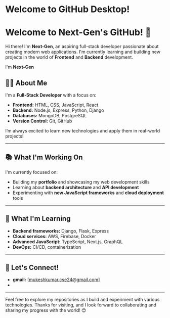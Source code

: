 # Welcome to GitHub Desktop!
# Welcome to Next-Gen's GitHub! 🚀

Hi there! I'm **Next-Gen**, an aspiring full-stack developer passionate about creating modern web applications. I'm currently learning and building new projects in the world of **Frontend** and **Backend** development.

I'm **Next-Gen**

## 👨‍💻 About Me

I'm a **Full-Stack Developer** with a focus on:

- **Frontend:** HTML, CSS, JavaScript, React
- **Backend:** Node.js, Express, Python, Django
- **Databases:** MongoDB, PostgreSQL
- **Version Control:** Git, GitHub

I’m always excited to learn new technologies and apply them in real-world projects!

---

## 📚 What I'm Working On

I'm currently focused on:

- Building my **portfolio** and showcasing my web development skills
- Learning about **backend architecture** and **API development**
- Experimenting with **new JavaScript frameworks** and **cloud deployment** tools

---

## 🌱 What I'm Learning

- **Backend frameworks:** Django, Flask, Express
- **Cloud services:** AWS, Firebase, Docker
- **Advanced JavaScript:** TypeScript, Next.js, GraphQL
- **DevOps:** CI/CD, containerization

---

## 🤝 Let's Connect!

- **gmail:** [mukeshkumar.cse24@gmail.com]
- 

---

Feel free to explore my repositories as I build and experiment with various technologies. Thanks for visiting, and I look forward to collaborating and sharing my progress with the world! 😊
